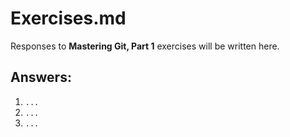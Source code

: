 # Exercises.md

Responses to **Mastering Git, Part 1** exercises will be written here.

## Answers:

1. `...`
2. `...`
3. `...`
